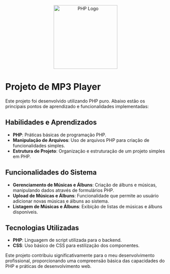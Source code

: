 <p align="center"><a href="https://www.php.net" target="_blank"><img src="https://upload.wikimedia.org/wikipedia/commons/2/27/PHP-logo.svg" width="200" alt="PHP Logo"></a></p>

# Projeto de MP3 Player

Este projeto foi desenvolvido utilizando PHP puro. Abaixo estão os principais pontos de aprendizado e funcionalidades implementadas:

## Habilidades e Aprendizados
- **PHP**: Práticas básicas de programação PHP.
- **Manipulação de Arquivos**: Uso de arquivos PHP para criação de funcionalidades simples.
- **Estrutura de Projeto**: Organização e estruturação de um projeto simples em PHP.

## Funcionalidades do Sistema
- **Gerenciamento de Músicas e Álbuns**: Criação de álbuns e músicas, manipulando dados através de formulários PHP.
- **Upload de Músicas e Álbuns**: Funcionalidade que permite ao usuário adicionar novas músicas e álbuns ao sistema.
- **Listagem de Músicas e Álbuns**: Exibição de listas de músicas e álbuns disponíveis.

## Tecnologias Utilizadas
- **PHP**: Linguagem de script utilizada para o backend.
- **CSS**: Uso básico de CSS para estilização dos componentes.

Este projeto contribuiu significativamente para o meu desenvolvimento profissional, proporcionando uma compreensão básica das capacidades do PHP e práticas de desenvolvimento web.
